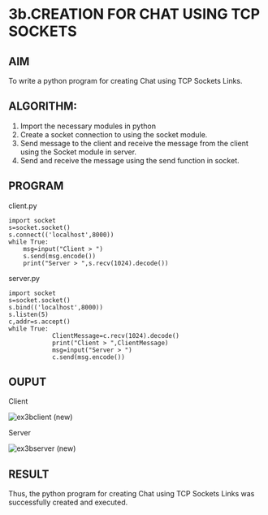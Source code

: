 # 3b.CREATION FOR CHAT USING TCP SOCKETS

## AIM
To write a python program for creating Chat using TCP Sockets Links.

## ALGORITHM:
1. Import the necessary modules in python
2. Create a socket connection to using the socket module.
3. Send message to the client and receive the message from the client using the Socket module in server.
4. Send and receive the message using the send function in socket.

## PROGRAM

client.py

```
import socket 
s=socket.socket() 
s.connect(('localhost',8000)) 
while True: 
    msg=input("Client > ") 
    s.send(msg.encode()) 
    print("Server > ",s.recv(1024).decode()) 
```

server.py

```
import socket 
s=socket.socket() 
s.bind(('localhost',8000)) 
s.listen(5) 
c,addr=s.accept() 
while True: 
            ClientMessage=c.recv(1024).decode() 
            print("Client > ",ClientMessage) 
            msg=input("Server > ") 
            c.send(msg.encode())
```

## OUPUT

Client

![ex3bclient (new)](https://github.com/ikeerthivasanswaminathan/3b_CHAT_USING_TCP_SOCKETS/assets/148937372/75ccf079-5c28-452b-8be8-5c596ac1b161)

Server

![ex3bserver (new)](https://github.com/ikeerthivasanswaminathan/3b_CHAT_USING_TCP_SOCKETS/assets/148937372/0e6ad9f7-ce47-4a5f-9ab4-60c72952b201)

## RESULT
Thus, the python program for creating Chat using TCP Sockets Links was successfully created and executed.
